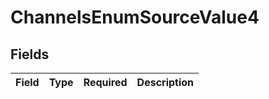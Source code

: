 # ChannelsEnumSourceValue4


## Fields

| Field       | Type        | Required    | Description |
| ----------- | ----------- | ----------- | ----------- |